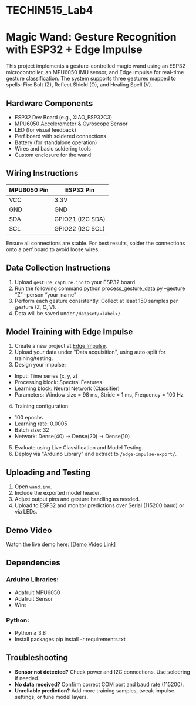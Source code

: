 # TECHIN515_Lab4

# Magic Wand: Gesture Recognition with ESP32 + Edge Impulse

This project implements a gesture-controlled magic wand using an ESP32 microcontroller, an MPU6050 IMU sensor, and Edge Impulse for real-time gesture classification. The system supports three gestures mapped to spells: Fire Bolt (Z), Reflect Shield (O), and Healing Spell (V).

## Hardware Components

- ESP32 Dev Board (e.g., XIAO_ESP32C3)
- MPU6050 Accelerometer & Gyroscope Sensor
- LED (for visual feedback)
- Perf board with soldered connections
- Battery (for standalone operation)
- Wires and basic soldering tools
- Custom enclosure for the wand

## Wiring Instructions

| MPU6050 Pin | ESP32 Pin       |
|-------------|------------------|
| VCC         | 3.3V             |
| GND         | GND              |
| SDA         | GPIO21 (I2C SDA) |
| SCL         | GPIO22 (I2C SCL) |

Ensure all connections are stable. For best results, solder the connections onto a perf board to avoid loose wires.

## Data Collection Instructions

1. Upload `gesture_capture.ino` to your ESP32 board.
2. Run the following command:python process_gesture_data.py –gesture “Z” –person “your_name”
3. Perform each gesture consistently. Collect at least 150 samples per gesture (Z, O, V).
4. Data will be saved under `/dataset/<label>/`.

## Model Training with Edge Impulse

1. Create a new project at [Edge Impulse](https://studio.edgeimpulse.com/).
2. Upload your data under "Data acquisition", using auto-split for training/testing.
3. Design your impulse:
- Input: Time series (x, y, z)
- Processing block: Spectral Features
- Learning block: Neural Network (Classifier)
- Parameters: Window size = 98 ms, Stride = 1 ms, Frequency = 100 Hz
4. Training configuration:
- 100 epochs
- Learning rate: 0.0005
- Batch size: 32
- Network: Dense(40) → Dense(20) → Dense(10)
5. Evaluate using Live Classification and Model Testing.
6. Deploy via "Arduino Library" and extract to `/edge-impulse-export/`.

## Uploading and Testing

1. Open `wand.ino`.
2. Include the exported model header.
3. Adjust output pins and gesture handling as needed.
4. Upload to ESP32 and monitor predictions over Serial (115200 baud) or via LEDs.

## Demo Video

Watch the live demo here: [[Demo Video Link](https://drive.google.com/drive/folders/1uvAmPBLtT0bdmchEe4QJf39zpsE4dv-S?dmr=1&ec=wgc-drive-hero-goto)]

## Dependencies

### Arduino Libraries:
- Adafruit MPU6050
- Adafruit Sensor
- Wire

### Python:
- Python ≥ 3.8  
- Install packages:pip install -r requirements.txt

## Troubleshooting

- **Sensor not detected?** Check power and I2C connections. Use soldering if needed.
- **No data received?** Confirm correct COM port and baud rate (115200).
- **Unreliable prediction?** Add more training samples, tweak impulse settings, or tune model layers.
